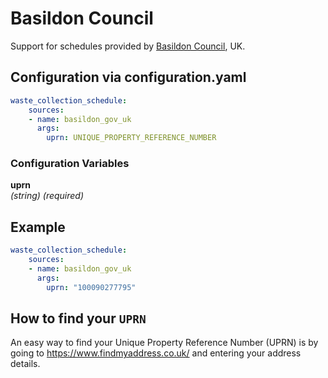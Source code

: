 # Basildon Council

Support for schedules provided by [Basildon Council](https://www3.basildon.gov.uk/website2/postcodes.nsf/frmMyBasildon), UK.

## Configuration via configuration.yaml

```yaml
waste_collection_schedule:
    sources:
    - name: basildon_gov_uk
      args:
        uprn: UNIQUE_PROPERTY_REFERENCE_NUMBER
```

### Configuration Variables
**uprn**  
*(string) (required)*

## Example

```yaml
waste_collection_schedule:
    sources:
    - name: basildon_gov_uk
      args:
        uprn: "100090277795"
```

## How to find your `UPRN`

An easy way to find your Unique Property Reference Number (UPRN) is by going to <https://www.findmyaddress.co.uk/> and entering your address details.

